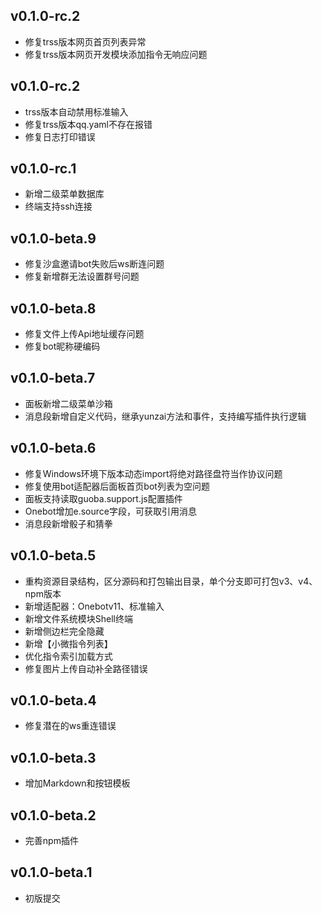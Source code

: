 ## v0.1.0-rc.2

- 修复trss版本网页首页列表异常
- 修复trss版本网页开发模块添加指令无响应问题

## v0.1.0-rc.2

- trss版本自动禁用标准输入
- 修复trss版本qq.yaml不存在报错
- 修复日志打印错误

## v0.1.0-rc.1

- 新增二级菜单数据库
- 终端支持ssh连接

## v0.1.0-beta.9

- 修复沙盒邀请bot失败后ws断连问题
- 修复新增群无法设置群号问题

## v0.1.0-beta.8

- 修复文件上传Api地址缓存问题
- 修复bot昵称硬编码

## v0.1.0-beta.7

- 面板新增二级菜单沙箱
- 消息段新增自定义代码，继承yunzai方法和事件，支持编写插件执行逻辑

## v0.1.0-beta.6

- 修复Windows环境下版本动态import将绝对路径盘符当作协议问题
- 修复使用bot适配器后面板首页bot列表为空问题
- 面板支持读取guoba.support.js配置插件
- Onebot增加e.source字段，可获取引用消息
- 消息段新增骰子和猜拳

## v0.1.0-beta.5

- 重构资源目录结构，区分源码和打包输出目录，单个分支即可打包v3、v4、npm版本
- 新增适配器：Onebotv11、标准输入
- 新增文件系统模块Shell终端
- 新增侧边栏完全隐藏
- 新增【小微指令列表】
- 优化指令索引加载方式
- 修复图片上传自动补全路径错误

## v0.1.0-beta.4

- 修复潜在的ws重连错误

## v0.1.0-beta.3

- 增加Markdown和按钮模板
  
## v0.1.0-beta.2

- 完善npm插件
  
## v0.1.0-beta.1

- 初版提交